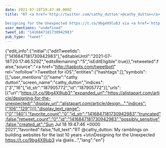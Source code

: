 ```yaml
---
date: 2021-07-18T19:47:46.000Z
title: "RT <a href='http://twitter.com/cathy_dutton'>@cathy_dutton</a>: My ramblings on building websites for the last 10 years +

Designing for the Unexpected https://t.co/9bg4X9lub3 via <a href='http://twitter.com/alis'>@alis</a>…″"
user_mentions: "undefined"
tweet_id: "1416847181730942983"
pub_type: "tweet"
---
```

{"edit_info":{"initial":{"editTweetIds":["1416847181730942983"],"editableUntil":"2021-07-18T20:17:46.529Z","editsRemaining":"5","isEditEligible":true}},"retweeted":false,"source":"<a href=\"http://tapbots.com/tweetbot\" rel=\"nofollow\">Tweetbot for iΟS</a>","entities":{"hashtags":[],"symbols":[],"user_mentions":[{"name":"cathy dutton","screen_name":"cathy_dutton","indices":["3","16"],"id_str":"187905772","id":"187905772"}],"urls":[{"url":"https://t.co/9bg4X9lub3","expanded_url":"https://alistapart.com/article/designing-for-the-unexpected/","display_url":"alistapart.com/article/design…","indices":["106","129"]}]},"display_text_range":["0","140"],"favorite_count":"0","id_str":"1416847181730942983","truncated":false,"retweet_count":"0","id":"1416847181730942983","possibly_sensitive":false,"created_at":"Sun Jul 18 19:47:46 +0000 2021","favorited":false,"full_text":"RT @cathy_dutton: My ramblings on building websites for the last 10 years +\n\nDesigning for the Unexpected https://t.co/9bg4X9lub3 via @alis…","lang":"en"}
